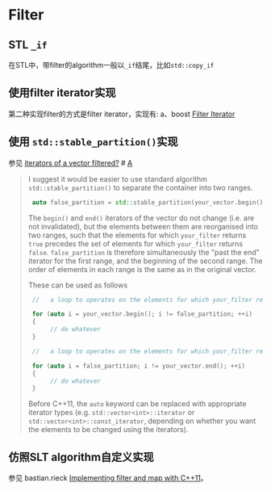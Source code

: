 # Filter

## STL `_if`

在STL中，带filter的algorithm一般以`_if`结尾，比如`std::copy_if`

## 使用filter iterator实现

第二种实现filter的方式是filter iterator，实现有:
a、boost [Filter Iterator](https://www.boost.org/doc/libs/1_67_0/libs/iterator/doc/html/iterator/specialized/filter.html)

## 使用 `std::stable_partition()`实现

参见 [iterators of a vector filtered?](https://stackoverflow.com/questions/44350760/iterators-of-a-vector-filtered) # [A](https://stackoverflow.com/a/44351167)

> I suggest it would be easier to use standard algorithm `std::stable_partition()` to separate the container into two ranges.
>
> ```cpp
>  auto false_partition = std::stable_partition(your_vector.begin(), your_vector.end(), your_filter);
> ```
>
> The `begin()` and `end()` iterators of the vector do not change (i.e. are not invalidated), but the elements between them are reorganised into two ranges, such that the elements for which `your_filter` returns `true` precedes the set of elements for which `your_filter` returns `false`. `false_partition` is therefore simultaneously the "past the end" iterator for the first range, and the beginning of the second range. The order of elements in each range is the same as in the original vector.
>
> These can be used as follows
>
> ```cpp
>  //   a loop to operates on the elements for which your_filter returned true
> 
>  for (auto i = your_vector.begin(); i != false_partition; ++i)
>  {
>       // do whatever
>  }
> 
>  //   a loop to operates on the elements for which your_filter returned false
> 
>  for (auto i = false_partition; i != your_vector.end(); ++i)
>  {
>       // do whatever
>  }
> ```
>
> Before C++11, the `auto` keyword can be replaced with appropriate iterator types (e.g. `std::vector<int>::iterator` or `std::vector<int>::const_iterator`, depending on whether you want the elements to be changed using the iterators).

## 仿照SLT algorithm自定义实现

参见 bastian.rieck [Implementing filter and map with C++11](https://bastian.rieck.me/blog/posts/2016/filter_map_cxx11/)。